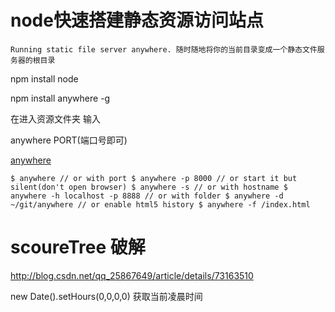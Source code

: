 # node快速搭建静态资源访问站点

`Running static file server anywhere. 随时随地将你的当前目录变成一个静态文件服务器的根目录`

npm install node

npm install anywhere -g

在进入资源文件夹 输入

anywhere PORT(端口号即可)

[anywhere](https://www.npmjs.com/package/anywhere)

`
$ anywhere
// or with port
$ anywhere -p 8000
// or start it but silent(don't open browser)
$ anywhere -s
// or with hostname
$ anywhere -h localhost -p 8888
// or with folder
$ anywhere -d ~/git/anywhere
// or enable html5 history
$ anywhere -f /index.html
`


# scoureTree 破解

http://blog.csdn.net/qq_25867649/article/details/73163510





new Date().setHours(0,0,0,0) 获取当前凌晨时间